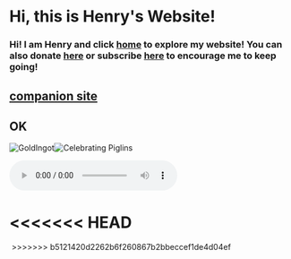 # Hi, this is Henry's Website!
### Hi! I am Henry and click [home](https://henrypersonalweb.github.io/home/) to explore my website! You can also donate [here](https://henrypersonalweb.github.io/donations/) or subscribe [here](https://henrypersonalweb.github.io/subscribe/) to encourage me to keep going!


## [companion site](https://qqiumax.github.io/)
## OK

![GoldIngot](https://henrypersonalweb.github.io/pictures/goldingot.gif)![Celebrating Piglins](https://henrypersonalweb.github.io/pictures/piglin.gif)

<audio controls="controls" autoplay="autoplay">

  <source src="https://henrypersonalweb.github.io/play.mp3" type="audio/mpeg" />

Your browser does not support the audio element.

</audio>

<audio id="music1" controls="controls" autoplay="autoplay" preload id="music1" hidden>

<source src="https://henrypersonalweb.github.io/play.mp3" />

</audio>

<!--这里是音乐-->

<<<<<<< HEAD
<img id="btn" class="active" src="henrypersonalweb.github.io/pictures/angry.png" alt="" />
=======
<img id="btn" class="active" src="https://henrypersonalweb.github.io/angry.png" alt="" />
>>>>>>> b5121420d2262b6f260867b2bbeccef1de4d04ef

<!--这里是一个可以控制背景音乐播放暂停的开关-->




